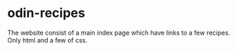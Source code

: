# odin-recipes
The website consist of a main index page which have links to a few recipes.
Only html and a few of css.
